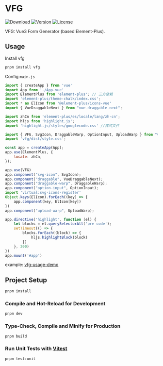 # VFG
<p>
     <a href="https://www.npmjs.com/package/vfg"><img src="https://badgen.net/npm/dm/vfg" alt="Download"></a>
     <a href="https://www.npmjs.com/package/vfg"><img src="https://badgen.net/npm/v/vfg" alt="Version"></a>
     <a href="https://www.npmjs.com/package/vfg"><img src="https://badgen.net/npm/license/vfg" alt="License"></a> 
</p>

VFG: Vue3 Form Generator (based Element-Plus).

## Usage
Install vfg
```sh
pnpm install vfg
```

Config `main.js`
```js
import { createApp } from 'vue'
import App from './App.vue'
import ElementPlus from 'element-plus'; // 三方依赖
import 'element-plus/theme-chalk/index.css';
import * as ElIcon from '@element-plus/icons-vue'
import { VueDraggableNext } from "vue-draggable-next";

import zhCn from 'element-plus/es/locale/lang/zh-cn';
import hljs from 'highlight.js';
import 'highlight.js/styles/googlecode.css' //样式文件

import { VFG, SvgIcon, DraggableWarp, OptionInput, UploadWarp } from "vfg"
import 'vfg/dist/style.css';

const app = createApp(App);
app.use(ElementPlus, {
    locale: zhCn,
});

app.use(VFG)
app.component("svg-icon", SvgIcon);
app.component("draggable", VueDraggableNext);
app.component("draggable-warp", DraggableWarp);
app.component("option-input", OptionInput);
import 'virtual:svg-icons-register'
Object.keys(ElIcon).forEach((key) => {
    app.component(key, ElIcon[key])
})
app.component("upload-warp", UploadWarp);

app.directive('highlight', function (el) {
    let blocks = el.querySelectorAll('pre code');
    setTimeout(() => {
        blocks.forEach((block) => {
            hljs.highlightBlock(block)
        })
    }, 200)
})
app.mount('#app')
```

example: [vfg-usage-demo](https://github.com/zhonghuitech/vfg-usage-demo)


## Project Setup

```sh
pnpm install
```

### Compile and Hot-Reload for Development

```sh
pnpm dev
```

### Type-Check, Compile and Minify for Production

```sh
pnpm build
```

### Run Unit Tests with [Vitest](https://vitest.dev/)

```sh
pnpm test:unit
```
